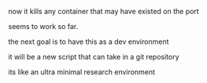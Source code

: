 now it kills any container that may have existed on the port

seems to work so far.

the next goal is to have this as a dev environment

it will be a new script that can take in a git repository

its like an ultra minimal research environment

